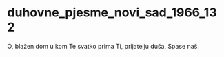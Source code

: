 # duhovne_pjesme_novi_sad_1966_132
O, blažen dom u kom Te svatko prima Ti, prijatelju duša, Spase naš.